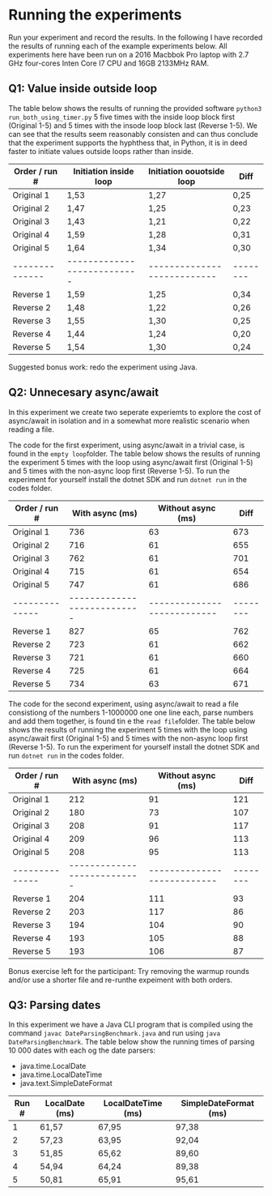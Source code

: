 # Running the experiments

Run your experiment and record the results. In the following I have recorded the results of running each of the example experiments below. All experiments here have been run on a 2016 Macbbok Pro laptop with 2.7 GHz four-cores Inten Core I7 CPU and 16GB 2133MHz RAM.


## Q1: Value inside outside loop

The table below shows the results of running the provided software ```python3 run_both_using_timer.py``` 5 five times with the inside loop block first (Original 1-5) and 5 times with the insode loop block last (Reverse 1-5). We can see that the results seem reasonably consisten and can thus conclude that the experiment supports the hyphthess that, in Python, it is in deed faster to initiate
values outside loops rather than inside.

|Order / run # |Initiation inside loop     | Initiation oouotside loop | Diff|
|--------------|---------------------------|---------------------------|--------|
|Original 1    | 1,53                      | 1,27                      |   0,25 |
|Original 2    | 1,47                      | 1,25                      |   0,23 |
|Original 3    | 1,43                      | 1,21                      |   0,22 |
|Original 4    | 1,59                      | 1,28                      |   0,31 |
|Original 5    | 1,64                      | 1,34                      |   0,30 |
|--------------|---------------------------|---------------------------|--------|
|Reverse 1     | 1,59                      | 1,25                      |   0,34 |
|Reverse 2     | 1,48                      | 1,22                      |   0,26 |
|Reverse 3     | 1,55                      | 1,30                      |   0,25 |
|Reverse 4     | 1,44                      | 1,24                      |   0,20 |
|Reverse 5     | 1,54                      | 1,30                      |   0,24 |

Suggested bonus work: redo the experiment using Java.


## Q2: Unnecesary async/await

In this experiment we create two seperate experiemts to explore the cost of async/await in isolation and in a somewhat
more realistic scenario when reading a file.

The code for the first experiment, using async/await in a trivial case, is found in the ```empty loop```folder. The table below shows the results of running the experiment 5 times with the loop using async/await first (Original 1-5) and 5 times with the non-async loop first (Reverse 1-5). To run the experiment for yourself install the dotnet SDK and run ```dotnet run``` in the codes folder.

|Order / run # |With async (ms)     | Without async (ms) | Diff|
|--------------|---------------------------|---------------------------|--------|
|Original 1|736|63|673|
|Original 2|716|61|655|
|Original 3|762|61|701|
|Original 4|715|61|654|
|Original 5|747|61|686|
|--------------|---------------------------|---------------------------|--------|
|Reverse 1|827|65|762|
|Reverse 2|723|61|662|
|Reverse 3|721|61|660|
|Reverse 4|725|61|664|
|Reverse 5|734|63|671|


The code for the second experiment, using async/await to read a file consistiong of the numbers 1-1000000 one one line each, parse numbers and add them together, is found tin e the ```read file```folder.  The table below shows the results of running the experiment 5 times with the loop using async/await first (Original 1-5) and 5 times with the non-async loop first (Reverse 1-5). To run the experiment for yourself install the dotnet SDK and run ```dotnet run``` in the codes folder.


|Order / run # |With async (ms)     | Without async (ms) | Diff|
|--------------|---------------------------|---------------------------|--------|
|Original 1|212|91|121|
|Original 2|180|73|107|
|Original 3|208|91|117|
|Original 4|209|96|113|
|Original 5|208|95|113|
|--------------|---------------------------|---------------------------|--------|
|Reverse 1|204|111|93|
|Reverse 2|203|117|86|
|Reverse 3|194|104|90|
|Reverse 4|193|105|88|
|Reverse 5|193|106|87|

Bonus exercise left for the participant: Try removing the warmup rounds and/or use a shorter file and re-runthe expeiment with both orders.

## Q3: Parsing dates

In this experiment we have a Java CLI program that is compiled using the command ```javac DateParsingBenchmark.java``` and run using ```java DateParsingBenchmark```. The table below show the running times of parsing 10 000 dates with each og the date parsers:
* java.time.LocalDate
* java.time.LocalDateTime
* java.text.SimpleDateFormat

|Run #|LocalDate (ms)|LocalDateTime (ms)|SimpleDateFormat (ms)|
|-----|--------------|------------------|---------------------|
|1|61,57|67,95|97,38|
|2|57,23|63,95|92,04|
|3|51,85|65,62|89,60|
|4|54,94|64,24|89,38|
|5|50,81|65,91|95,61|

